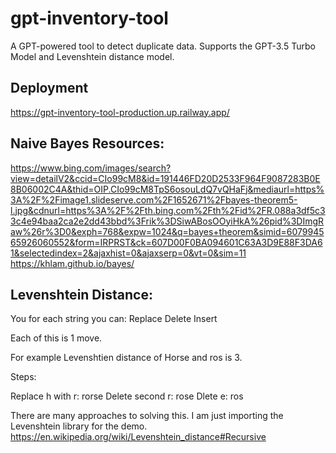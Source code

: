 # gpt-inventory-tool
A GPT-powered tool to detect duplicate data. Supports the GPT-3.5 Turbo Model and Levenshtein distance model.
## Deployment
https://gpt-inventory-tool-production.up.railway.app/
## Naive Bayes Resources: 
https://www.bing.com/images/search?view=detailV2&ccid=CIo99cM8&id=191446FD20D2533F964F9087283B0E8B06002C4A&thid=OIP.CIo99cM8TpS6osouLdQ7vQHaFj&mediaurl=https%3A%2F%2Fimage1.slideserve.com%2F1652671%2Fbayes-theorem5-l.jpg&cdnurl=https%3A%2F%2Fth.bing.com%2Fth%2Fid%2FR.088a3df5c33c4e94baa2ca2e2dd43bbd%3Frik%3DSiwABosOOyiHkA%26pid%3DImgRaw%26r%3D0&exph=768&expw=1024&q=bayes+theorem&simid=607994565926060552&form=IRPRST&ck=607D00F0BA094601C63A3D9E88F3DA61&selectedindex=2&ajaxhist=0&ajaxserp=0&vt=0&sim=11
https://khlam.github.io/bayes/
## Levenshtein Distance:
You for each string you can: 
Replace 
Delete
Insert

Each of this is 1 move. 

For example Levenshtien distance of Horse and ros is 3. 

Steps: 

Replace h with r: rorse
Delete second r: rose
Dlete e: ros 

There are many approaches to solving this. I am just importing the Levenshtein library for the demo.
https://en.wikipedia.org/wiki/Levenshtein_distance#Recursive
